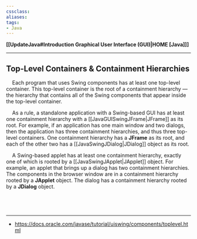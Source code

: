 ```yaml
---
cssclass:
aliases:
tags:
- Java
---
```

**[[UpdateJava#Introduction Graphical User Interface (GUI)|HOME [Java]]]**

---
## Top-Level Containers & Containment Hierarchies
$\quad$Each program that uses Swing components has at least one top-level container. This top-level container is the root of a containment hierarchy — the hierarchy that contains all of the Swing components that appear inside the top-level container.

$\quad$As a rule, a standalone application with a Swing-based GUI has at least one containment hierarchy with a [[JavaGUISwingJFrame|JFrame]] as its root. For example, if an application has one main window and two dialogs, then the application has three containment hierarchies, and thus three top-level containers. One containment hierarchy has a **JFrame** as its root, and each of the other two has a [[JavaSwingJDialog|JDialog]] object as its root.

$\quad$A Swing-based applet has at least one containment hierarchy, exactly one of which is rooted by a [[JavaSwingJApplet|JApplet]] object. For example, an applet that brings up a dialog has two containment hierarchies. The components in the browser window are in a containment hierarchy rooted by a **JApplet** object. The dialog has a containment hierarchy rooted by a **JDialog** object.

<br>

# 
---
- https://docs.oracle.com/javase/tutorial/uiswing/components/toplevel.html